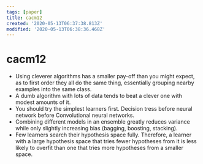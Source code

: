 ```yaml
---
tags: [paper]
title: cacm12
created: '2020-05-13T06:37:38.813Z'
modified: '2020-05-13T06:38:36.468Z'
---
```


# cacm12

- Using cleverer algorithms has a smaller pay-off than you might expect, as to first order they all do the same thing, essentially grouping nearby examples into the same class.
- A dumb algorithm with lots of data tends to beat a clever one with modest amounts of it.
- You should try the simplest learners first. Decision tress before neural network before Convolutional neural networks.
- Combining different models in an ensemble greatly reduces variance while only slightly increasing bias (bagging, boosting, stacking).
- Few learners search their hypothesis space fully. Therefore, a learner with a large hypothesis space that tries fewer hypotheses from it is less likely to overfit than one that tries more hypotheses from a smaller space.
